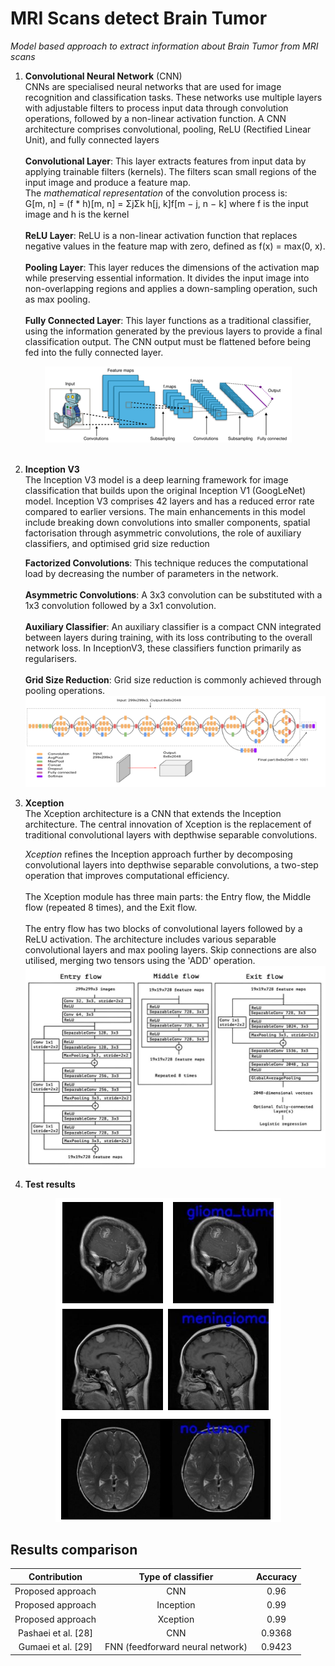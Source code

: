 # MRI Scans detect Brain Tumor

*Model based approach to extract information about Brain Tumor from MRI scans*

1. **Convolutional Neural Network** (CNN) <br> CNNs are specialised neural networks that are used for image recognition and classification tasks. These networks use multiple layers with adjustable filters to process input data through convolution operations, followed by a non-linear activation function. A CNN architecture comprises convolutional, pooling, ReLU (Rectified Linear Unit), and fully connected layers <div><br>**Convolutional Layer**: This layer extracts features from input data by applying trainable filters (kernels). The filters scan small regions of the input image and produce a feature map.</div>  The *mathematical representation* of the convolution process is: <div>G[m, n] = (f * h)[m, n] = ΣjΣk h[j, k]f[m − j, n − k] where f is the input image and h is the kernel</div> <div><br> **ReLU Layer**: ReLU is a non-linear activation function that replaces negative values in the feature map with zero, defined as f(x) = max(0, x).</div> <div><br>**Pooling Layer**: This layer reduces the dimensions of the activation map while preserving essential information. It divides the input image into non-overlapping regions and applies a down-sampling operation, such as max pooling.</div> <div><br>**Fully Connected Layer**: This layer functions as a traditional classifier, using the information generated by the previous layers to provide a final classification output. The CNN output must be flattened before being fed into the fully connected layer.</div>
<div align="center"><img src="images/1.png"></div><br>

2. **Inception V3** <br> The Inception V3 model is a deep learning framework for image classification that builds upon the original Inception V1 (GoogLeNet) model. Inception V3 comprises 42 layers and has a reduced error rate compared to earlier versions. The main enhancements in this model include breaking down convolutions into smaller components, spatial factorisation through asymmetric convolutions, the role of auxiliary classifiers, and optimised grid size reduction <div>**Factorized Convolutions**: This technique reduces the computational load by decreasing the number of parameters in the network.</div><div><br>**Asymmetric Convolutions**: A 3x3 convolution can be substituted with a 1x3 convolution followed by a 3x1 convolution.</div> <div><br>**Auxiliary Classifier**: An auxiliary classifier is a compact CNN integrated between layers during training, with its loss contributing to the overall network loss. In InceptionV3, these classifiers function primarily as regularisers.</div> <div> <br>**Grid Size Reduction**: Grid size reduction is commonly achieved through pooling operations.</div><div align="center"><img src="images/2.png"><br>

3. **Xception**<br> The Xception architecture is a CNN that extends the Inception architecture. The central innovation of Xception is the replacement of traditional convolutional layers with depthwise separable convolutions. <div>*Xception* refines the Inception approach further by decomposing convolutional layers into depthwise separable convolutions, a two-step operation that improves computational efficiency.</div> <div><br>The Xception module has three main parts: the Entry flow, the Middle flow (repeated 8 times), and the Exit flow.</div> <div> <br>The entry flow has two blocks of convolutional layers followed by a ReLU activation. The architecture includes various separable convolutional layers and max pooling layers. Skip connections are also utilised, merging two tensors using the 'ADD' operation.</div><div align="center"><img src="images/3.png">

4. **Test results**<br>
<div align="center"><img src="images/4.png"></div>

## Results comparison

| Contribution | Type of classifier | Accuracy | 
| :--: | :--: | :--: |
| Proposed approach | CNN | 0.96 |
| Proposed approach | Inception | 0.99 |
| Proposed approach | Xception | 0.99 |
| Pashaei et al. [28] | CNN | 0.9368 |
| Gumaei et al. [29] | FNN (feedforward neural network) | 0.9423 | 